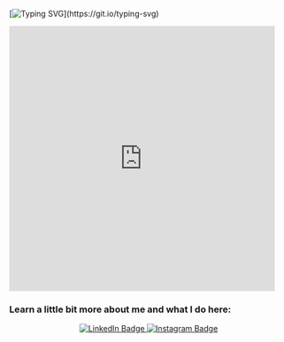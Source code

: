 [![Typing SVG](https://readme-typing-svg.herokuapp.com?size=30&color=FFC95BDA&lines=Hey%2C+you+there!+;Let's+talk+code!!!)](https://git.io/typing-svg)
<iframe src="https://giphy.com/embed/SUcApSWjPwQMARvcM8" width="480" height="480" frameBorder="0" class="giphy-embed" allowFullScreen></iframe>


<h3>Learn a little bit more about me and what I do here: </h3> 
<div id="badges" align="center">
  <a  target="_blank" href="https://www.linkedin.com/in/isabela-caldeira-a98b7922b/">
    <img src="https://img.shields.io/badge/LinkedIn-blue?style=for-the-badge&logo=linkedin&logoColor=white" alt="LinkedIn Badge"/>
  </a>
  <a  target="_blank" href="https://www.instagram.com/_belacaldeira/">
    <img src="https://img.shields.io/badge/Instagram-E4405F?style=for-the-badge&logo=instagram&logoColor=white" alt="Instagram Badge"/>
  </a>
</div>

